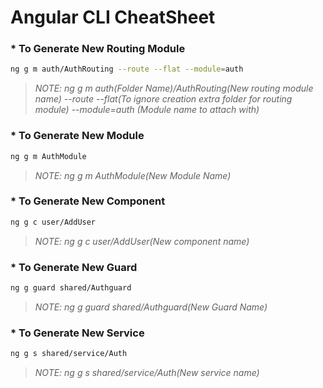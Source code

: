 # Angular CLI CheatSheet

### * To Generate New Routing Module
```Bash
ng g m auth/AuthRouting --route --flat --module=auth
```
> _NOTE: ng g m auth(Folder Name)/AuthRouting(New routing module name) --route --flat(To ignore creation extra folder for routing module) --module=auth (Module name to attach with)_

### * To Generate New Module
```Bash
ng g m AuthModule
```
> _NOTE: ng g m AuthModule(New Module Name)_

### * To Generate New Component
```Bash
ng g c user/AddUser
```
> _NOTE: ng g c user/AddUser(New component name)_

### * To Generate New Guard
```Bash
ng g guard shared/Authguard
```
> _NOTE: ng g guard shared/Authguard(New Guard Name)_

### * To Generate New Service
```Bash
ng g s shared/service/Auth
```
> _NOTE: ng g s shared/service/Auth(New service name)_
